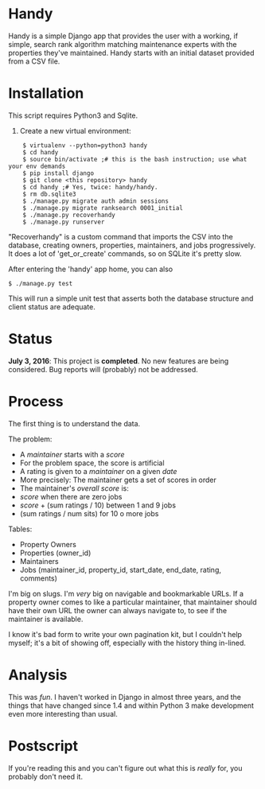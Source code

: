 # Handy

Handy is a simple Django app that provides the user with a working, if
simple, search rank algorithm matching maintenance experts with the
properties they've maintained.  Handy starts with an initial dataset
provided from a CSV file.

# Installation

This script requires Python3 and Sqlite.

1. Create a new virtual environment:
```
    $ virtualenv --python=python3 handy
    $ cd handy
    $ source bin/activate ;# this is the bash instruction; use what your env demands
    $ pip install django
    $ git clone <this repository> handy
    $ cd handy ;# Yes, twice: handy/handy.
    $ rm db.sqlite3
    $ ./manage.py migrate auth admin sessions
    $ ./manage.py migrate ranksearch 0001_initial
    $ ./manage.py recoverhandy
    $ ./manage.py runserver
```
"Recoverhandy" is a custom command that imports the CSV into the
database, creating owners, properties, maintainers, and jobs
progressively.  It does a lot of 'get\_or\_create' commands, so on
SQLite it's pretty slow.

After entering the 'handy' app home, you can also

    $ ./manage.py test

This will run a simple unit test that asserts both the database
structure and client status are adequate.

# Status

**July 3, 2016**: This project is **completed**.  No new features are
being considered.  Bug reports will (probably) not be addressed.

# Process

The first thing is to understand the data.

The problem:

* A *maintainer* starts with a *score*
* For the problem space, the score is artificial
* A rating is given to a *maintainer* on a given *date*
* More precisely: The maintainer gets a set of scores in order
* The maintainer's *overall score* is:
* *score* when there are zero jobs
* *score* + (sum ratings / 10) between 1 and 9 jobs
* (sum ratings / num sits) for 10 o more jobs

Tables:
*    Property Owners
*    Properties (owner_id)
*    Maintainers 
*    Jobs (maintainer_id, property_id, start_date, end_date, rating, comments)

I'm big on slugs.  I'm *very* big on navigable and bookmarkable URLs.
If a property owner comes to like a particular maintainer, that
maintainer should have their own URL the owner can always navigate to,
to see if the maintainer is available.

I know it's bad form to write your own pagination kit, but I couldn't
help myself; it's a bit of showing off, especially with the history
thing in-lined.

# Analysis

This was *fun*.  I haven't worked in Django in almost three years, and
the things that have changed since 1.4 and within Python 3 make
development even more interesting than usual.

# Postscript

If you're reading this and you can't figure out what this is *really*
for, you probably don't need it.
